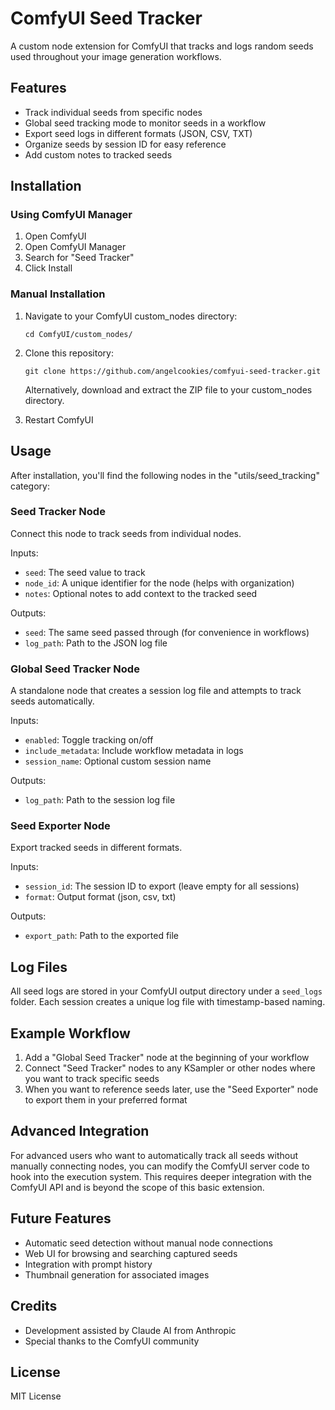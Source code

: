 # ComfyUI Seed Tracker

A custom node extension for ComfyUI that tracks and logs random seeds used throughout your image generation workflows.

## Features

- Track individual seeds from specific nodes
- Global seed tracking mode to monitor seeds in a workflow
- Export seed logs in different formats (JSON, CSV, TXT)
- Organize seeds by session ID for easy reference
- Add custom notes to tracked seeds

## Installation

### Using ComfyUI Manager

1. Open ComfyUI
2. Open ComfyUI Manager
3. Search for "Seed Tracker"
4. Click Install

### Manual Installation

1. Navigate to your ComfyUI custom_nodes directory:
   ```
   cd ComfyUI/custom_nodes/
   ```

2. Clone this repository:
   ```
   git clone https://github.com/angelcookies/comfyui-seed-tracker.git
   ```
   
   Alternatively, download and extract the ZIP file to your custom_nodes directory.

3. Restart ComfyUI

## Usage

After installation, you'll find the following nodes in the "utils/seed_tracking" category:

### Seed Tracker Node

Connect this node to track seeds from individual nodes.

Inputs:
- `seed`: The seed value to track
- `node_id`: A unique identifier for the node (helps with organization)
- `notes`: Optional notes to add context to the tracked seed

Outputs:
- `seed`: The same seed passed through (for convenience in workflows)
- `log_path`: Path to the JSON log file

### Global Seed Tracker Node

A standalone node that creates a session log file and attempts to track seeds automatically.

Inputs:
- `enabled`: Toggle tracking on/off
- `include_metadata`: Include workflow metadata in logs
- `session_name`: Optional custom session name

Outputs:
- `log_path`: Path to the session log file

### Seed Exporter Node

Export tracked seeds in different formats.

Inputs:
- `session_id`: The session ID to export (leave empty for all sessions)
- `format`: Output format (json, csv, txt)

Outputs:
- `export_path`: Path to the exported file

## Log Files

All seed logs are stored in your ComfyUI output directory under a `seed_logs` folder. Each session creates a unique log file with timestamp-based naming.

## Example Workflow

1. Add a "Global Seed Tracker" node at the beginning of your workflow
2. Connect "Seed Tracker" nodes to any KSampler or other nodes where you want to track specific seeds
3. When you want to reference seeds later, use the "Seed Exporter" node to export them in your preferred format

## Advanced Integration

For advanced users who want to automatically track all seeds without manually connecting nodes, you can modify the ComfyUI server code to hook into the execution system. This requires deeper integration with the ComfyUI API and is beyond the scope of this basic extension.

## Future Features

- Automatic seed detection without manual node connections
- Web UI for browsing and searching captured seeds
- Integration with prompt history
- Thumbnail generation for associated images

## Credits

- Development assisted by Claude AI from Anthropic
- Special thanks to the ComfyUI community

## License

MIT License